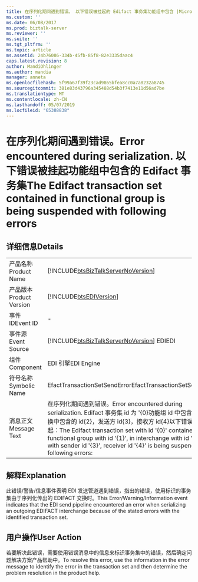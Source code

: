 ```yaml
---
title: 在序列化期间遇到错误。 以下错误被挂起的 Edifact 事务集功能组中包含 |Microsoft Docs
ms.custom: ''
ms.date: 06/08/2017
ms.prod: biztalk-server
ms.reviewer: ''
ms.suite: ''
ms.tgt_pltfrm: ''
ms.topic: article
ms.assetid: 24b76086-334b-45fb-85f8-82e3335daac4
caps.latest.revision: 8
author: MandiOhlinger
ms.author: mandia
manager: anneta
ms.openlocfilehash: 5f99a67f39f23cad9865bfea8cc0a7a8232a8745
ms.sourcegitcommit: 381e83d43796a345488d54b3f7413e11d56ad7be
ms.translationtype: MT
ms.contentlocale: zh-CN
ms.lasthandoff: 05/07/2019
ms.locfileid: "65388838"
---
```

# <a name="error-encountered-during-serialization-the-edifact-transaction-set-contained-in-functional-group-is-being-suspended-with-following-errors"></a><span data-ttu-id="85ff7-103">在序列化期间遇到错误。</span><span class="sxs-lookup"><span data-stu-id="85ff7-103">Error encountered during serialization.</span></span> <span data-ttu-id="85ff7-104">以下错误被挂起功能组中包含的 Edifact 事务集</span><span class="sxs-lookup"><span data-stu-id="85ff7-104">The Edifact transaction set contained in functional group is being suspended with following errors</span></span>
## <a name="details"></a><span data-ttu-id="85ff7-105">详细信息</span><span class="sxs-lookup"><span data-stu-id="85ff7-105">Details</span></span>  
  
|                 |                                                                                                                                                                                                                                                |
|-----------------|------------------------------------------------------------------------------------------------------------------------------------------------------------------------------------------------------------------------------------------------|
|  <span data-ttu-id="85ff7-106">产品名称</span><span class="sxs-lookup"><span data-stu-id="85ff7-106">Product Name</span></span>   |                                                                               [!INCLUDE[btsBizTalkServerNoVersion](../includes/btsbiztalkservernoversion-md.md)]                                                                               |
| <span data-ttu-id="85ff7-107">产品版本</span><span class="sxs-lookup"><span data-stu-id="85ff7-107">Product Version</span></span> |                                                                                           [!INCLUDE[btsEDIVersion](../includes/btsediversion-md.md)]                                                                                           |
|    <span data-ttu-id="85ff7-108">事件 ID</span><span class="sxs-lookup"><span data-stu-id="85ff7-108">Event ID</span></span>     |                                                                                                                       -                                                                                                                        |
|  <span data-ttu-id="85ff7-109">事件源</span><span class="sxs-lookup"><span data-stu-id="85ff7-109">Event Source</span></span>   |                                                                             [!INCLUDE[btsBizTalkServerNoVersion](../includes/btsbiztalkservernoversion-md.md)] <span data-ttu-id="85ff7-110">EDI</span><span class="sxs-lookup"><span data-stu-id="85ff7-110">EDI</span></span>                                                                             |
|    <span data-ttu-id="85ff7-111">组件</span><span class="sxs-lookup"><span data-stu-id="85ff7-111">Component</span></span>    |                                                                                                                   <span data-ttu-id="85ff7-112">EDI 引擎</span><span class="sxs-lookup"><span data-stu-id="85ff7-112">EDI Engine</span></span>                                                                                                                   |
|  <span data-ttu-id="85ff7-113">符号名称</span><span class="sxs-lookup"><span data-stu-id="85ff7-113">Symbolic Name</span></span>  |                                                                                                          <span data-ttu-id="85ff7-114">EfactTransactionSetSendError</span><span class="sxs-lookup"><span data-stu-id="85ff7-114">EfactTransactionSetSendError</span></span>                                                                                                          |
|  <span data-ttu-id="85ff7-115">消息正文</span><span class="sxs-lookup"><span data-stu-id="85ff7-115">Message Text</span></span>   | <span data-ttu-id="85ff7-116">在序列化期间遇到错误。</span><span class="sxs-lookup"><span data-stu-id="85ff7-116">Error encountered during serialization.</span></span> <span data-ttu-id="85ff7-117">Edifact 事务集 id 为 '{0}功能组 id 中包含{1}，交换中包含的 id{2}，发送方 id{3}，接收方 id{4}以下错误被挂起：</span><span class="sxs-lookup"><span data-stu-id="85ff7-117">The Edifact transaction set with id '{0}' contained in functional group with id '{1}', in interchange with id '{2}', with sender id '{3}', receiver id '{4}' is being suspended with following errors:</span></span> |
  
## <a name="explanation"></a><span data-ttu-id="85ff7-118">解释</span><span class="sxs-lookup"><span data-stu-id="85ff7-118">Explanation</span></span>  
 <span data-ttu-id="85ff7-119">此错误/警告/信息事件表明 EDI 发送管道遇到错误，指出的错误，使用标识的事务集由于序列化传出的 EDIFACT 交换时。</span><span class="sxs-lookup"><span data-stu-id="85ff7-119">This Error/Warning/Information event indicates that the EDI send pipeline encountered an error when serializing an outgoing EDIFACT interchange because of the stated errors with the identified transaction set.</span></span>  
  
## <a name="user-action"></a><span data-ttu-id="85ff7-120">用户操作</span><span class="sxs-lookup"><span data-stu-id="85ff7-120">User Action</span></span>  
 <span data-ttu-id="85ff7-121">若要解决此错误，需要使用错误消息中的信息来标识事务集中的错误，然后确定问题解决方案产品帮助中。</span><span class="sxs-lookup"><span data-stu-id="85ff7-121">To resolve this error, use the information in the error message to identify the error in the transaction set and then determine the problem resolution in the product help.</span></span>